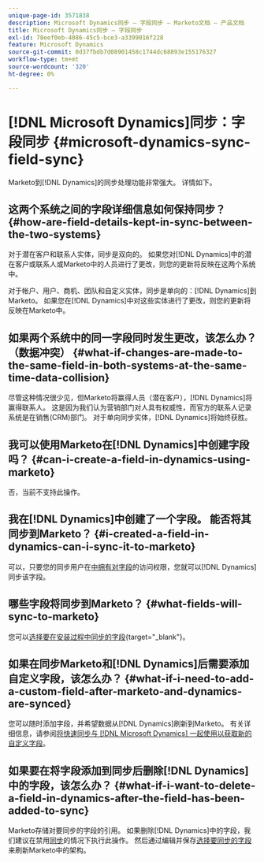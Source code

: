 ```yaml
---
unique-page-id: 3571838
description: Microsoft Dynamics同步 — 字段同步 — Marketo文档 — 产品文档
title: Microsoft Dynamics同步 — 字段同步
exl-id: 78eef0eb-4086-45c5-bce3-a3399016f228
feature: Microsoft Dynamics
source-git-commit: 0d37fbdb7d08901458c1744dc68893e155176327
workflow-type: tm+mt
source-wordcount: '320'
ht-degree: 0%

---
```


# [!DNL Microsoft Dynamics]同步：字段同步 {#microsoft-dynamics-sync-field-sync}

Marketo到[!DNL Dynamics]的同步处理功能非常强大。 详情如下。

## 这两个系统之间的字段详细信息如何保持同步？ {#how-are-field-details-kept-in-sync-between-the-two-systems}

对于潜在客户和联系人实体，同步是双向的。 如果您对[!DNL Dynamics]中的潜在客户或联系人或Marketo中的人员进行了更改，则您的更新将反映在这两个系统中。

对于帐户、用户、商机、团队和自定义实体，同步是单向的：[!DNL Dynamics]到Marketo。 如果您在[!DNL Dynamics]中对这些实体进行了更改，则您的更新将反映在Marketo中。

## 如果两个系统中的同一字段同时发生更改，该怎么办？ （数据冲突） {#what-if-changes-are-made-to-the-same-field-in-both-systems-at-the-same-time-data-collision}

尽管这种情况很少见，但Marketo将赢得人员（潜在客户），[!DNL Dynamics]将赢得联系人。 这是因为我们认为营销部门对人具有权威性，而官方的联系人记录系统是在销售(CRM)部门。 对于单向同步实体，[!DNL Dynamics]将始终获胜。

## 我可以使用Marketo在[!DNL Dynamics]中创建字段吗？ {#can-i-create-a-field-in-dynamics-using-marketo}

否，当前不支持此操作。

## 我在[!DNL Dynamics]中创建了一个字段。 能否将其同步到Marketo？ {#i-created-a-field-in-dynamics-can-i-sync-it-to-marketo}

可以，只要您的同步用户在[中拥有对字段](/help/marketo/product-docs/crm-sync/microsoft-dynamics-sync/sync-setup/microsoft-dynamics-365-with-ropc-connection/step-4-of-4-connect.md#select-fields-to-sync)的访问权限，您就可以[!DNL Dynamics]同步该字段。

## 哪些字段将同步到Marketo？ {#what-fields-will-sync-to-marketo}

您可以[选择要在安装过程中同步的字段](/help/marketo/product-docs/crm-sync/microsoft-dynamics-sync/sync-setup/microsoft-dynamics-365-with-ropc-connection/step-4-of-4-connect.md#select-fields-to-sync){target="_blank"}。

## 如果在同步Marketo和[!DNL Dynamics]后需要添加自定义字段，该怎么办？ {#what-if-i-need-to-add-a-custom-field-after-marketo-and-dynamics-are-synced}

您可以随时添加字段，并希望数据从[!DNL Dynamics]刷新到Marketo。 有关详细信息，请参阅[将快速同步与 [!DNL Microsoft Dynamics] 一起使用以获取新的自定义字段](/help/marketo/product-docs/crm-sync/microsoft-dynamics-sync/microsoft-dynamics-sync-details/microsoft-dynamics-sync-field-sync/use-quick-sync-with-microsoft-dynamics-for-a-new-custom-field.md)。

## 如果要在将字段添加到同步后删除[!DNL Dynamics]中的字段，该怎么办？ {#what-if-i-want-to-delete-a-field-in-dynamics-after-the-field-has-been-added-to-sync}

Marketo存储对要同步的字段的引用。 如果删除[!DNL Dynamics]中的字段，我们建议在禁用[同步](/help/marketo/product-docs/crm-sync/salesforce-sync/enable-disable-the-salesforce-sync.md)的情况下执行此操作。 然后通过编辑并保存[选择要同步的字段](/help/marketo/product-docs/crm-sync/microsoft-dynamics-sync/microsoft-dynamics-sync-details/microsoft-dynamics-sync-field-sync/editing-fields-to-sync-before-deleting-them-in-dynamics.md)来刷新Marketo中的架构。
